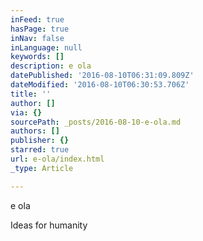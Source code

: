```yaml
---
inFeed: true
hasPage: true
inNav: false
inLanguage: null
keywords: []
description: e ola
datePublished: '2016-08-10T06:31:09.809Z'
dateModified: '2016-08-10T06:30:53.706Z'
title: ''
author: []
via: {}
sourcePath: _posts/2016-08-10-e-ola.md
authors: []
publisher: {}
starred: true
url: e-ola/index.html
_type: Article

---
```

e ola

Ideas for humanity